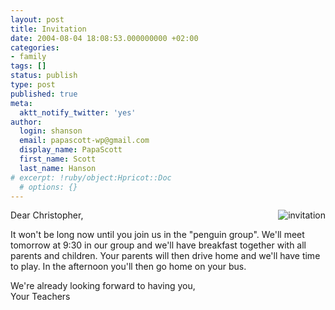 ```yaml
---
layout: post
title: Invitation
date: 2004-08-04 18:08:53.000000000 +02:00
categories:
- family
tags: []
status: publish
type: post
published: true
meta:
  aktt_notify_twitter: 'yes'
author:
  login: shanson
  email: papascott-wp@gmail.com
  display_name: PapaScott
  first_name: Scott
  last_name: Hanson
# excerpt: !ruby/object:Hpricot::Doc
  # options: {}
---
```

<p><img src="http://www.papascott.de/wordpress/wp-content/uploads/2004/08/crh_kginvite.jpg" alt="invitation" align="right" />Dear Christopher,</p>
<p>It won't be long now until you join us in the "penguin group". We'll meet tomorrow at 9:30 in our group and we'll have breakfast together with all parents and children. Your parents will then drive home and we'll have time to play. In the afternoon you'll then go home on your bus. </p>
<p>We're already looking forward to having you,<br />
Your Teachers</p>
